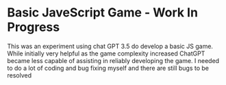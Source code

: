 <h1>Basic JaveScript Game - Work In Progress</h1>

This was an experiment using chat GPT 3.5 do develop a basic JS game.  While initially very helpful as the game complexity increased ChatGPT became less capable of assisting in reliably developing the game.  I needed to do a lot of coding and bug fixing myself and there are still bugs to be resolved
